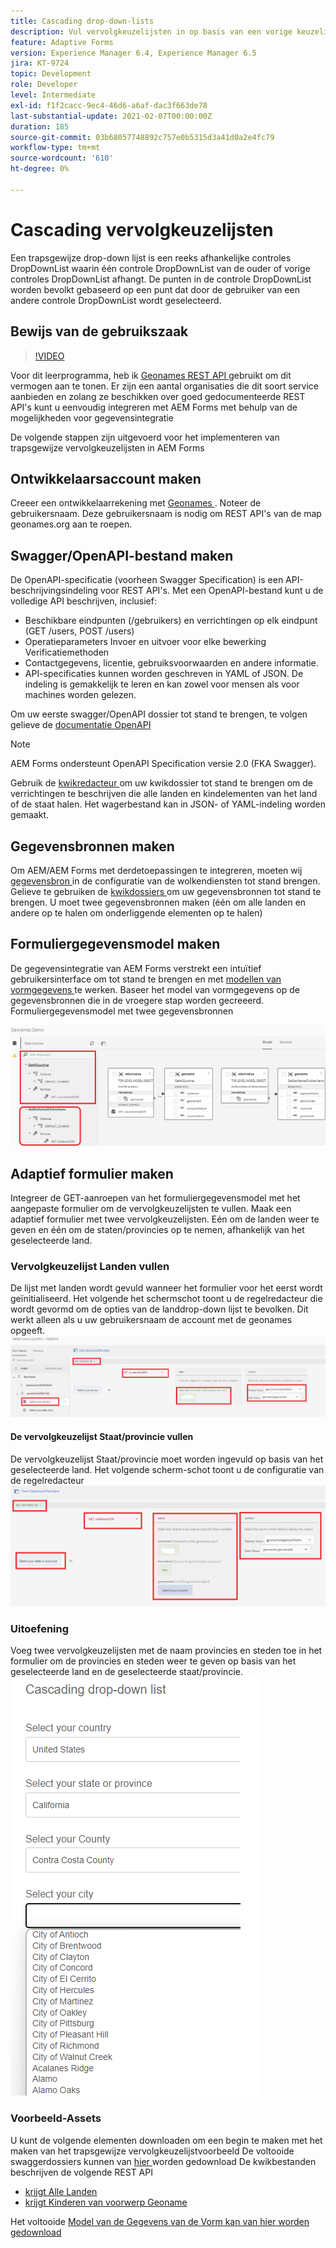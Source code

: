 ```yaml
---
title: Cascading drop-down-lists
description: Vul vervolgkeuzelijsten in op basis van een vorige keuzelijst.
feature: Adaptive Forms
version: Experience Manager 6.4, Experience Manager 6.5
jira: KT-9724
topic: Development
role: Developer
level: Intermediate
exl-id: f1f2cacc-9ec4-46d6-a6af-dac3f663de78
last-substantial-update: 2021-02-07T00:00:00Z
duration: 185
source-git-commit: 03b68057748892c757e0b5315d3a41d0a2e4fc79
workflow-type: tm+mt
source-wordcount: '610'
ht-degree: 0%

---
```


# Cascading vervolgkeuzelijsten

Een trapsgewijze drop-down lijst is een reeks afhankelijke controles DropDownList waarin één controle DropDownList van de ouder of vorige controles DropDownList afhangt. De punten in de controle DropDownList worden bevolkt gebaseerd op een punt dat door de gebruiker van een andere controle DropDownList wordt geselecteerd.

## Bewijs van de gebruikszaak

>[!VIDEO](https://video.tv.adobe.com/v/3437314?quality=12&learn=on&captions=dut)

Voor dit leerprogramma, heb ik [ Geonames REST API ](https://www.geonames.org/export/web-services.html) gebruikt om dit vermogen aan te tonen.
Er zijn een aantal organisaties die dit soort service aanbieden en zolang ze beschikken over goed gedocumenteerde REST API&#39;s kunt u eenvoudig integreren met AEM Forms met behulp van de mogelijkheden voor gegevensintegratie

De volgende stappen zijn uitgevoerd voor het implementeren van trapsgewijze vervolgkeuzelijsten in AEM Forms

## Ontwikkelaarsaccount maken

Creeer een ontwikkelaarrekening met [ Geonames ](https://www.geonames.org/login). Noteer de gebruikersnaam. Deze gebruikersnaam is nodig om REST API&#39;s van de map geonames.org aan te roepen.

## Swagger/OpenAPI-bestand maken

De OpenAPI-specificatie (voorheen Swagger Specification) is een API-beschrijvingsindeling voor REST API&#39;s. Met een OpenAPI-bestand kunt u de volledige API beschrijven, inclusief:

* Beschikbare eindpunten (/gebruikers) en verrichtingen op elk eindpunt (GET /users, POST /users)
* Operatieparameters Invoer en uitvoer voor elke bewerking
Verificatiemethoden
* Contactgegevens, licentie, gebruiksvoorwaarden en andere informatie.
* API-specificaties kunnen worden geschreven in YAML of JSON. De indeling is gemakkelijk te leren en kan zowel voor mensen als voor machines worden gelezen.

Om uw eerste swagger/OpenAPI dossier tot stand te brengen, te volgen gelieve de [ documentatie OpenAPI ](https://swagger.io/docs/specification/2-0/basic-structure/)

>[!NOTE]
> AEM Forms ondersteunt OpenAPI Specification versie 2.0 (FKA Swagger).

Gebruik de [ kwikredacteur ](https://editor.swagger.io/) om uw kwikdossier tot stand te brengen om de verrichtingen te beschrijven die alle landen en kindelementen van het land of de staat halen. Het wagerbestand kan in JSON- of YAML-indeling worden gemaakt.

## Gegevensbronnen maken

Om AEM/AEM Forms met derdetoepassingen te integreren, moeten wij [ gegevensbron ](https://experienceleague.adobe.com/docs/experience-manager-learn/forms/ic-web-channel-tutorial/parttwo.html?lang=nl-NL) in de configuratie van de wolkendiensten tot stand brengen. Gelieve te gebruiken de [ kwikdossiers ](assets/geonames-swagger-files.zip) om uw gegevensbronnen tot stand te brengen.
U moet twee gegevensbronnen maken (één om alle landen en andere op te halen om onderliggende elementen op te halen)


## Formuliergegevensmodel maken

De gegevensintegratie van AEM Forms verstrekt een intuïtief gebruikersinterface om tot stand te brengen en met [ modellen van vormgegevens ](https://experienceleague.adobe.com/docs/experience-manager-65/forms/form-data-model/create-form-data-models.html?lang=nl-NL) te werken. Baseer het model van vormgegevens op de gegevensbronnen die in de vroegere stap worden gecreeerd. Formuliergegevensmodel met twee gegevensbronnen

![ fdm ](assets/geonames-fdm.png)


## Adaptief formulier maken

Integreer de GET-aanroepen van het formuliergegevensmodel met het aangepaste formulier om de vervolgkeuzelijsten te vullen.
Maak een adaptief formulier met twee vervolgkeuzelijsten. Eén om de landen weer te geven en één om de staten/provincies op te nemen, afhankelijk van het geselecteerde land.

### Vervolgkeuzelijst Landen vullen

De lijst met landen wordt gevuld wanneer het formulier voor het eerst wordt geïnitialiseerd. Het volgende het schermschot toont u de regelredacteur die wordt gevormd om de opties van de landdrop-down lijst te bevolken. Dit werkt alleen als u uw gebruikersnaam de account met de geonames opgeeft.
![ get-countries ](assets/get-countries-rule-editor.png)

#### De vervolgkeuzelijst Staat/provincie vullen

De vervolgkeuzelijst Staat/provincie moet worden ingevuld op basis van het geselecteerde land. Het volgende scherm-schot toont u de configuratie van de regelredacteur
![ staat-provincie-opties ](assets/state-province-options.png)

### Uitoefening

Voeg twee vervolgkeuzelijsten met de naam provincies en steden toe in het formulier om de provincies en steden weer te geven op basis van het geselecteerde land en de geselecteerde staat/provincie.
![ oefening ](assets/cascading-drop-down-exercise.png)


### Voorbeeld-Assets

U kunt de volgende elementen downloaden om een begin te maken met het maken van het trapsgewijze vervolgkeuzelijstvoorbeeld
De voltooide swaggerdossiers kunnen van [ hier ](assets/geonames-swagger-files.zip) worden gedownload
De kwikbestanden beschrijven de volgende REST API
* [ krijgt Alle Landen ](https://secure.geonames.org/countryInfoJSON?username=yourusername)
* [ krijgt Kinderen van voorwerp Geoname ](https://secure.geonames.org/children?formatted=true&amp;geonameId=6252001&amp;username=yourusername)

Het voltooide [ Model van de Gegevens van de Vorm kan van hier worden gedownload ](assets/geonames-api-form-data-model.zip)
